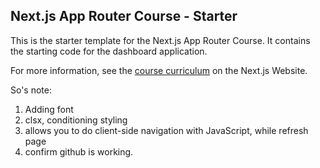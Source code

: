 ## Next.js App Router Course - Starter

This is the starter template for the Next.js App Router Course. It contains the starting code for the dashboard application.

For more information, see the [course curriculum](https://nextjs.org/learn) on the Next.js Website.

So's note:
1. Adding font
2. clsx, conditioning styling
3. <Link> allows you to do client-side navigation with JavaScript, while <a> refresh page
4. confirm github is working.
